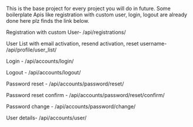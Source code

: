 This is the base project for every project you will do in future.
Some boilerplate Apis like registration with custom user, login, logout are already done here plz finds the link below.

Registration with custom User-
/api/registrations/

User List with email activation, resend activation, reset username-
/api/profile/user_list/  

Login - 
/api/accounts/login/

Logout - 
/api/accounts/logout/

Password reset -
/api/accounts/password/reset/

Password reset confirm - 
/api/accounts/password/reset/confirm/

Password change - 
/api/accounts/password/change/

User details- 
/api/accounts/user/